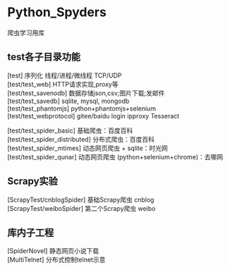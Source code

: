 # Python_Spyders
爬虫学习用库

## test各子目录功能
[test] 序列化 线程/进程/微线程 TCP/UDP  
[test/test_web] HTTP请求实现,proxy等  
[test/test_savenodb] 数据存储json,csv;图片下载;发邮件  
[test/test_savedb] sqlite, mysql, mongodb  
[test/test_phantomjs] python+phantomjs+selenium  
[test/test_webprotocol] gitee/baidu login  ipproxy  Tesseract

[test/test_spider_basic] 基础爬虫：百度百科  
[test/test_spider_distributed] 分布式爬虫：百度百科  
[test/test_spider_mtimes] 动态网页爬虫 + sqlite：时光网  
[test/test_spider_qunar] 动态网页爬虫 (python+selenium+chrome)：去哪网  

## Scrapy实验  
[ScrapyTest/cnblogSpider] 基础Scrapy爬虫 cnblog
[ScrapyTest/weiboSpider] 第二个Scrapy爬虫 weibo

## 库内子工程
[SpiderNovel] 静态网页小说下载  
[MultiTelnet] 分布式控制telnet示意



